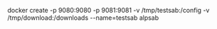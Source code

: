 docker create -p 9080:9080 -p 9081:9081 -v /tmp/testsab:/config -v /tmp/download:/downloads --name=testsab alpsab

